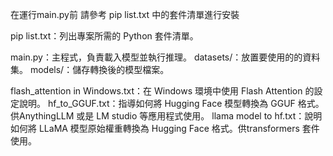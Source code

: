 在運行main.py前
請參考 pip list.txt 中的套件清單進行安裝

pip list.txt：列出專案所需的 Python 套件清單。

main.py：主程式，負責載入模型並執行推理。
datasets/：放置要使用的的資料集。
models/：儲存轉換後的模型檔案。


flash_attention in Windows.txt：在 Windows 環境中使用 Flash Attention 的設定說明。
hf_to_GGUF.txt：指導如何將 Hugging Face 模型轉換為 GGUF 格式。 供AnythingLLM 或是 LM studio 等應用程式使用。
llama model to hf.txt：說明如何將 LLaMA 模型原始權重轉換為 Hugging Face 格式。供transformers 套件使用。




